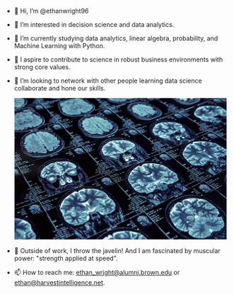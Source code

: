 - 👋 Hi, I’m @ethanwright96
- 🧠 I’m interested in decision science and data analytics.
- 🌱 I’m currently studying data analytics, linear algebra, probability, and Machine Learning with Python. 
- 🔬 I aspire to contribute to science in robust business environments with strong core values. 
- 💞️ I’m looking to network with other people learning data science collaborate and hone our skills.

  ![alt](brain.jpg)
  
- 💪 Outside of work, I throw the javelin! And I am fascinated by muscular power: "strength applied at speed".
- 📫 How to reach me: ethan_wright@alumni.brown.edu or ethan@harvestintelligence.net.

<!---
ethanwright96/ethanwright96 is a ✨ special ✨ repository because its `README.md` (this file) appears on your GitHub profile.
You can click the Preview link to take a look at your changes.
--->
